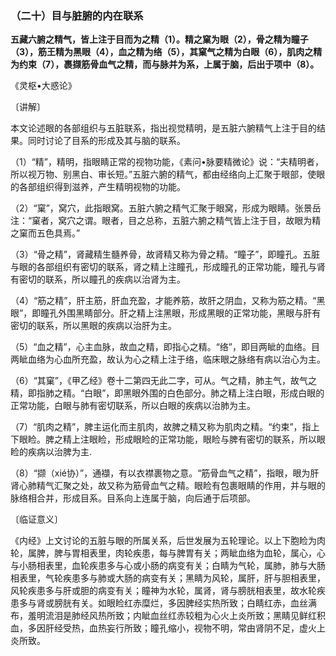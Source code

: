 ### （二十）目与脏腑的内在联系

**五藏六腑之精气，皆上注于目而为之精（1）。精之窠为眼（2），骨之精为瞳子（3），筋王精为黑眼（4），血之精为络（5），其窠气之精为白眼（6），肌肉之精为约束（7），裹撷筋骨血气之精，而与脉并为系，上属于脑，后出于项中（8）。**

​《灵枢•大惑论》

〔讲解〕

本文论述眼的各部组织与五脏联系，指出视觉精明，是五脏六腑精气上注于目的结果。同时讨论了目系的形成及其与脑的联系。

（1）“精”，精明，指眼睛正常的视物功能，《素问•脉要精微论》说：“夫精明者，所以视万物、别黑白、审长短。”五脏六腑的精气，都由经络向上汇聚于眼部，使眼的各部组织得到滋养，产生精明视物的功能。

（2）“窠”，窝穴，此指眼窝。五脏六腑之精气汇聚于眼窝，形成为眼睛。张景岳注：“窠者，窝穴之谓。眼者，目之总称，五脏六腑之精气皆上注于目，故眼为精之窠而五色具焉。”

（3）“骨之精”，肾藏精生髓养骨，故肾精又称为骨之精。“瞳子”，即瞳孔。五脏与眼的各部组织有密切的联系，肾之精上注瞳孔，形成瞳孔的正常功能，瞳孔与肾有密切的联系，所以瞳孔的疾病以治肾为主。

（4）“筋之精”，肝主筋，肝血充盈，才能养筋，故肝之阴血，又称为筋之精。“黑眼”，即瞳孔外围黑睛部分。肝之精上注黑眼，形成黑眼的正常功能，黑眼与肝有密切的联系，所以黑眼的疾病以治肝为主。

（5）“血之精”，心主血脉，故血之精，即指心之精。“络”，即目两眦的血络。目两眦血络为心血所充盈，故认为心之精上注于络，临床眼之脉络有病以治心为主。

（6）“其窠”，《甲乙经》卷十二第四无此二字，可从。气之精，肺主气，故气之精，即指肺之精。“白眼”，即黑眼外围的白色部分。肺之精上注白眼，形成白眼的正常功能，白眼与肺有密切联系，所以白眼的疾病以治肺为主。

（7）“肌肉之精”，脾主运化而主肌肉，故脾之精又称为肌肉之精。“约束”，指上下眼睑。脾之精上注眼睑，形成眼睑的正常功能，眼睑与脾有密切的联系，所以眼睑的疾病以治脾为主.

（8）“撷（xié协）”，通襭，有以衣襟裹物之意。“筋骨血气之精”，指眼，眼为肝肾心肺精气汇聚之处，故又称为筋骨血气之精。眼睑有包裹眼睛的作用，并与眼的脉络相合并，形成目系。目系向上连属于脑，向后通于后项部。

〔临证意义〕

《内经》上文讨论的五脏与眼的所属关系，后世发展为五轮理论。以上下胞睑为肉轮，属脾，脾与胃相表里，肉轮疾患，每与脾胃有关；两眦血络为血轮，属心，心与小肠相表里，血轮疾患多与心或小肠的病变有关；白睛为气轮，属肺，肺与大肠相表里，气轮疾患多与肺或大肠的病变有关；黑睛为风轮，属肝，肝与胆相表里，风轮疾患多与肝或胆的病变有关；瞳神为水轮，属肾，肾与膀胱相表里，故水轮疾患多与肾或膀胱有关。如眼睑红赤糜烂，多因脾经实热所致；白睛红赤，血丝满布，羞明流泪是肺经风热所致；内眦血丝红赤较粗为心火上炎所致；黑睛见鲜红积血，多因肝经受热，血热妄行所致；瞳孔缩小，视物不明，常由肾阴不足，虚火上炎所致。

